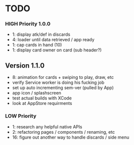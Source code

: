 # TODO


### HIGH Priority 1.0.0
- 1: display atk/def in discards
- 4: loader until data retrieved / app ready
- 1: cap cards in hand (10)
- 1: display card owner on card (sub header?)

## Version 1.1.0 
- 8: animation for cards + swiping to play, draw, etc
- verify Service worker is doing his fucking job
- set up auto incrementing sem-ver (pulled by App)
- app icon / splashscreen
- test actual builds with XCode
- look at AppStore requirments


### LOW Priority
- 1: research any helpful native APIs
- 2: refactoring pages / components / renaming, etc
- 16: figure out another way to handle discards / side menu